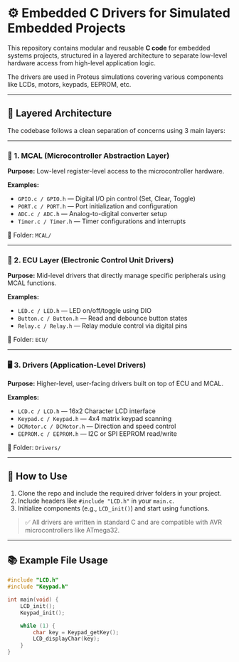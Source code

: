 # ⚙️ Embedded C Drivers for Simulated Embedded Projects

This repository contains modular and reusable **C code** for embedded systems projects, structured in a layered architecture to separate low-level hardware access from high-level application logic.

The drivers are used in Proteus simulations covering various components like LCDs, motors, keypads, EEPROM, etc.

---

## 🧱 Layered Architecture

The codebase follows a clean separation of concerns using 3 main layers:

---

### 🧩 1. MCAL (Microcontroller Abstraction Layer)

**Purpose:** Low-level register-level access to the microcontroller hardware.

**Examples:**
- `GPIO.c / GPIO.h` — Digital I/O pin control (Set, Clear, Toggle)
- `PORT.c / PORT.h` — Port initialization and configuration
- `ADC.c / ADC.h` — Analog-to-digital converter setup
- `Timer.c / Timer.h` — Timer configurations and interrupts

📂 Folder: `MCAL/`

---

### 🔌 2. ECU Layer (Electronic Control Unit Drivers)

**Purpose:** Mid-level drivers that directly manage specific peripherals using MCAL functions.

**Examples:**
- `LED.c / LED.h` — LED on/off/toggle using DIO
- `Button.c / Button.h` — Read and debounce button states
- `Relay.c / Relay.h` — Relay module control via digital pins

📂 Folder: `ECU/`

---

### 🖥️ 3. Drivers (Application-Level Drivers)

**Purpose:** Higher-level, user-facing drivers built on top of ECU and MCAL.

**Examples:**
- `LCD.c / LCD.h` — 16x2 Character LCD interface
- `Keypad.c / Keypad.h` — 4x4 matrix keypad scanning
- `DCMotor.c / DCMotor.h` — Direction and speed control
- `EEPROM.c / EEPROM.h` — I2C or SPI EEPROM read/write

📂 Folder: `Drivers/`

---

## 🧪 How to Use

1. Clone the repo and include the required driver folders in your project.
2. Include headers like `#include "LCD.h"` in your `main.c`.
3. Initialize components (e.g., `LCD_init()`) and start using functions.

> ✅ All drivers are written in standard C and are compatible with AVR microcontrollers like ATmega32.

---

## 📚 Example File Usage

```c
#include "LCD.h"
#include "Keypad.h"

int main(void) {
    LCD_init();
    Keypad_init();

    while (1) {
        char key = Keypad_getKey();
        LCD_displayChar(key);
    }
}
